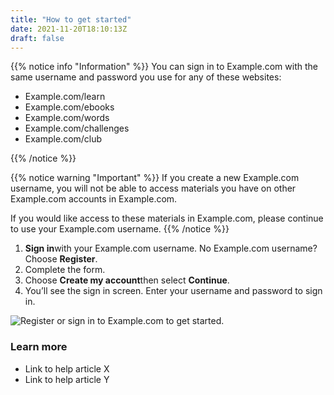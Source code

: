 ```yaml
---
title: "How to get started"
date: 2021-11-20T18:10:13Z
draft: false
---
```


{{% notice info "Information" %}}
You can sign in to Example.com with the same username and password you use for any of these websites:

- Example.com/learn
- Example.com/ebooks
- Example.com/words
- Example.com/challenges
- Example.com/club

{{% /notice %}}

{{% notice warning "Important" %}}
If you create a new Example.com username, you will not be able to access materials you have on other Example.com accounts in Example.com.

If you would like access to these materials in Example.com, please continue to use your Example.com username.
{{% /notice %}}

1. **Sign in**with your Example.com username. No Example.com username? Choose **Register**.
2. Complete the form.
3. Choose **Create my account**then select **Continue**.
4. You’ll see the sign in screen. Enter your username and password to sign in.

![Register or sign in to Example.com to get started.](https://placehold.co/600x400)

### Learn more

- Link to help article X
- Link to help article Y